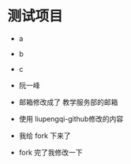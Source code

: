 # 测试项目

- a
- b
- c
- 阮一峰
- 邮箱修改成了 教学服务部的邮箱

- 使用 liupengqi-github修改的内容
- 我给 fork 下来了
- fork 完了我修改一下
